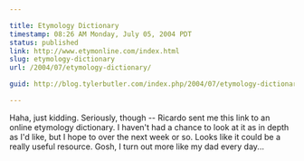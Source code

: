 ```yaml
---

title: Etymology Dictionary
timestamp: 08:26 AM Monday, July 05, 2004 PDT
status: published
link: http://www.etymonline.com/index.html
slug: etymology-dictionary
url: /2004/07/etymology-dictionary/

guid: http://blog.tylerbutler.com/index.php/2004/07/etymology-dictionary/

---
```


Haha, just kidding. Seriously, though -- Ricardo sent me this link to an online
etymology dictionary. I haven't had a chance to look at it as in depth as I'd
like, but I hope to over the next week or so. Looks like it could be a really
useful resource. Gosh, I turn out more like my dad every day...

